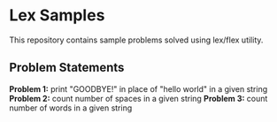 # Lex Samples

This repository contains sample problems solved using lex/flex utility.

## Problem Statements

__Problem 1:__ print "GOODBYE!" in place of "hello world" in a given string
__Problem 2:__ count number of spaces in a given string
__Problem 3:__ count number of words in a given string
